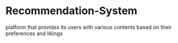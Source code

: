 # Recommendation-System
platform that provides its users with various contents based on their preferences and likings
